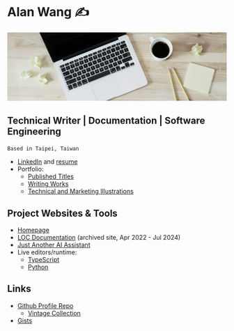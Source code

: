 # Alan Wang ✍️

![profile](profile.jpg)

## Technical Writer | Documentation | Software Engineering

`Based in Taipei, Taiwan`

- [LinkedIn](https://www.linkedin.com/in/alankrantas/) and [resume](https://www.cake.me/krantas)
- Portfolio:
  - [Published Titles](https://github.com/alankrantas/alankrantas/blob/main/works/published.md)
  - [Writing Works](https://github.com/alankrantas/alankrantas/blob/main/works/projects.md)
  - [Technical and Marketing Illustrations](https://github.com/alankrantas/alankrantas/blob/main/works/illustration.md)

## Project Websites & Tools

- [Homepage](https://alankrantas.github.io/)
- [LOC Documentation](https://loc-documentation.vercel.app/) (archived site, Apr 2022 - Jul 2024)
- [Just Another AI Assistant](https://alankrantas.github.io/just-another-ai-assistant-huggingface-transformers-js/)
- Live editors/runtime:
  - [TypeScript](https://alankrantas.github.io/monaco-ts-live-editor/)
  - [Python](https://alankrantas.github.io/monaco-python-live-editor/)

## Links

- [Github Profile Repo](https://github.com/alankrantas/alankrantas)
  - [Vintage Collection](https://github.com/alankrantas/alankrantas/blob/main/notes/vintage-collection.md)
- [Gists](https://gist.github.com/alankrantas)
